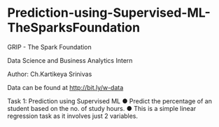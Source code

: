 # Prediction-using-Supervised-ML-TheSparksFoundation

GRIP - The Spark Foundation

Data Science and Business Analytics Intern

Author: Ch.Kartikeya Srinivas

Data can be found at http://bit.ly/w-data

Task 1: Prediction using Supervised ML 
● Predict the percentage of an student based on the no. of study hours. 
● This is a simple linear regression task as it involves just 2 variables.
